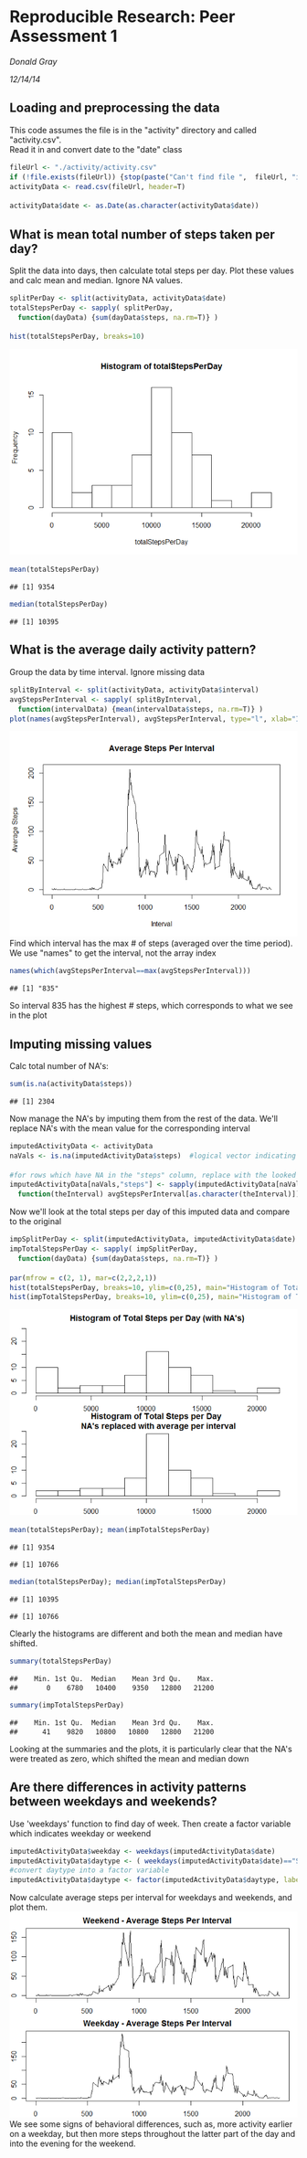 # Reproducible Research: Peer Assessment 1

*Donald Gray*

*12/14/14*

## Loading and preprocessing the data
This code assumes the file is in the "activity" directory and called "activity.csv".  
Read it in and convert date to the "date" class

```r
fileUrl <- "./activity/activity.csv"
if (!file.exists(fileUrl)) {stop(paste("Can't find file ",  fileUrl, "in working directory")) }
activityData <- read.csv(fileUrl, header=T)

activityData$date <- as.Date(as.character(activityData$date))
```


## What is mean total number of steps taken per day?
Split the data into days, then calculate total steps per day.  Plot these values and calc mean and median.  Ignore NA values.

```r
splitPerDay <- split(activityData, activityData$date) 
totalStepsPerDay <- sapply( splitPerDay, 
  function(dayData) {sum(dayData$steps, na.rm=T)} )

hist(totalStepsPerDay, breaks=10)
```

![plot of chunk unnamed-chunk-2](./PA1_template_files/figure-html/unnamed-chunk-2.png) 

```r
mean(totalStepsPerDay)
```

```
## [1] 9354
```

```r
median(totalStepsPerDay)
```

```
## [1] 10395
```


## What is the average daily activity pattern?
Group the data by time interval.  Ignore missing data


```r
splitByInterval <- split(activityData, activityData$interval) 
avgStepsPerInterval <- sapply( splitByInterval, 
  function(intervalData) {mean(intervalData$steps, na.rm=T)} )
plot(names(avgStepsPerInterval), avgStepsPerInterval, type="l", xlab="Interval", ylab="Average Steps", main="Average Steps Per Interval")
```

![plot of chunk unnamed-chunk-3](./PA1_template_files/figure-html/unnamed-chunk-3.png) 
Find which interval has the max # of steps (averaged over the time period).  We use "names" to get the interval, not the array index

```r
names(which(avgStepsPerInterval==max(avgStepsPerInterval)))
```

```
## [1] "835"
```
So interval 835 has the highest # steps, which corresponds to what we see in the plot

## Imputing missing values
Calc total number of NA's:

```r
sum(is.na(activityData$steps))
```

```
## [1] 2304
```

Now manage the NA's by imputing them from the rest of the data.
We'll replace NA's with the mean value for the corresponding interval

```r
imputedActivityData <- activityData
naVals <- is.na(imputedActivityData$steps)  #logical vector indicating which data are NA

#for rows which have NA in the "steps" column, replace with the looked up average for the corresponding interval.  We use 'as.character' to lookup the named numeric vector
imputedActivityData[naVals,"steps"] <- sapply(imputedActivityData[naVals,"interval"], 
  function(theInterval) avgStepsPerInterval[as.character(theInterval)])
```

Now we'll look at the total steps per day of this imputed data and compare to the original

```r
impSplitPerDay <- split(imputedActivityData, imputedActivityData$date) 
impTotalStepsPerDay <- sapply( impSplitPerDay, 
  function(dayData) {sum(dayData$steps, na.rm=T)} )

par(mfrow = c(2, 1), mar=c(2,2,2,1))
hist(totalStepsPerDay, breaks=10, ylim=c(0,25), main="Histogram of Total Steps per Day (with NA's)")
hist(impTotalStepsPerDay, breaks=10, ylim=c(0,25), main="Histogram of Total Steps per Day \n NA's replaced with average per interval")
```

![plot of chunk unnamed-chunk-7](./PA1_template_files/figure-html/unnamed-chunk-7.png) 

```r
mean(totalStepsPerDay); mean(impTotalStepsPerDay)
```

```
## [1] 9354
```

```
## [1] 10766
```

```r
median(totalStepsPerDay); median(impTotalStepsPerDay)
```

```
## [1] 10395
```

```
## [1] 10766
```
Clearly the histograms are different and both the mean and median have shifted.


```r
summary(totalStepsPerDay)
```

```
##    Min. 1st Qu.  Median    Mean 3rd Qu.    Max. 
##       0    6780   10400    9350   12800   21200
```

```r
summary(impTotalStepsPerDay)
```

```
##    Min. 1st Qu.  Median    Mean 3rd Qu.    Max. 
##      41    9820   10800   10800   12800   21200
```
Looking at the summaries and the plots, it is particularly clear that the NA's were treated as zero, which shifted the mean and median down

## Are there differences in activity patterns between weekdays and weekends?
Use 'weekdays' function to find day of week.  Then create a factor variable which indicates weekday or weekend

```r
imputedActivityData$weekday <- weekdays(imputedActivityData$date)
imputedActivityData$daytype <- ( weekdays(imputedActivityData$date)=="Saturday" | weekdays(imputedActivityData$date)=="Sunday")
#convert daytype into a factor variable
imputedActivityData$daytype <- factor(imputedActivityData$daytype, labels=c("weekday", "weekend"))
```


Now calculate average steps per interval for weekdays and weekends, and plot them.
![plot of chunk unnamed-chunk-11](./PA1_template_files/figure-html/unnamed-chunk-11.png) 
We see some signs of behavioral differences, such as, more activity earlier on a weekday, but then more steps throughout the latter part of the day and into the evening for the weekend.

